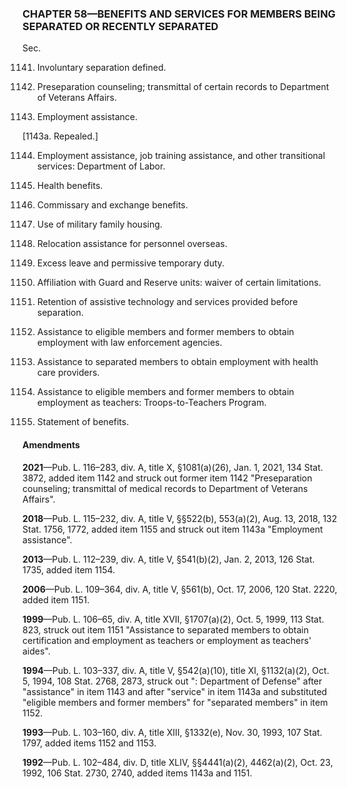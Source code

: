 ### **CHAPTER 58—BENEFITS AND SERVICES FOR MEMBERS BEING SEPARATED OR RECENTLY SEPARATED** ###

Sec.

1141. Involuntary separation defined.

1142. Preseparation counseling; transmittal of certain records to Department of Veterans Affairs.

1143. Employment assistance.

[1143a. Repealed.]

1144. Employment assistance, job training assistance, and other transitional services: Department of Labor.

1145. Health benefits.

1146. Commissary and exchange benefits.

1147. Use of military family housing.

1148. Relocation assistance for personnel overseas.

1149. Excess leave and permissive temporary duty.

1150. Affiliation with Guard and Reserve units: waiver of certain limitations.

1151. Retention of assistive technology and services provided before separation.

1152. Assistance to eligible members and former members to obtain employment with law enforcement agencies.

1153. Assistance to separated members to obtain employment with health care providers.

1154. Assistance to eligible members and former members to obtain employment as teachers: Troops-to-Teachers Program.

1155. Statement of benefits.

#### Amendments ####

**2021**—Pub. L. 116–283, div. A, title X, §1081(a)(26), Jan. 1, 2021, 134 Stat. 3872, added item 1142 and struck out former item 1142 "Preseparation counseling; transmittal of medical records to Department of Veterans Affairs".

**2018**—Pub. L. 115–232, div. A, title V, §§522(b), 553(a)(2), Aug. 13, 2018, 132 Stat. 1756, 1772, added item 1155 and struck out item 1143a "Employment assistance".

**2013**—Pub. L. 112–239, div. A, title V, §541(b)(2), Jan. 2, 2013, 126 Stat. 1735, added item 1154.

**2006**—Pub. L. 109–364, div. A, title V, §561(b), Oct. 17, 2006, 120 Stat. 2220, added item 1151.

**1999**—Pub. L. 106–65, div. A, title XVII, §1707(a)(2), Oct. 5, 1999, 113 Stat. 823, struck out item 1151 "Assistance to separated members to obtain certification and employment as teachers or employment as teachers' aides".

**1994**—Pub. L. 103–337, div. A, title V, §542(a)(10), title XI, §1132(a)(2), Oct. 5, 1994, 108 Stat. 2768, 2873, struck out ": Department of Defense" after "assistance" in item 1143 and after "service" in item 1143a and substituted "eligible members and former members" for "separated members" in item 1152.

**1993**—Pub. L. 103–160, div. A, title XIII, §1332(e), Nov. 30, 1993, 107 Stat. 1797, added items 1152 and 1153.

**1992**—Pub. L. 102–484, div. D, title XLIV, §§4441(a)(2), 4462(a)(2), Oct. 23, 1992, 106 Stat. 2730, 2740, added items 1143a and 1151.